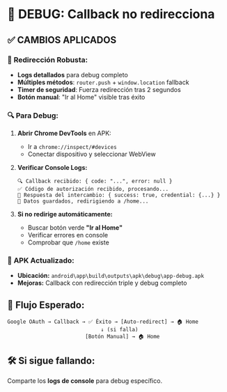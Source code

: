 # 🔧 DEBUG: Callback no redirecciona

## ✅ **CAMBIOS APLICADOS**

### 🚀 **Redirección Robusta:**
- **Logs detallados** para debug completo
- **Múltiples métodos**: `router.push` + `window.location` fallback  
- **Timer de seguridad**: Fuerza redirección tras 2 segundos
- **Botón manual**: "Ir al Home" visible tras éxito

### 🔍 **Para Debug:**

1. **Abrir Chrome DevTools** en APK:
   - Ir a `chrome://inspect/#devices`
   - Conectar dispositivo y seleccionar WebView

2. **Verificar Console Logs:**
   ```
   🔍 Callback recibido: { code: "...", error: null }
   ✅ Código de autorización recibido, procesando...
   🔄 Respuesta del intercambio: { success: true, credential: {...} }
   💾 Datos guardados, redirigiendo a /home...
   ```

3. **Si no redirige automáticamente:**
   - Buscar botón verde **"Ir al Home"**
   - Verificar errores en console
   - Comprobar que `/home` existe

### 📱 **APK Actualizado:**
- **Ubicación:** `android\app\build\outputs\apk\debug\app-debug.apk`
- **Mejoras:** Callback con redirección triple y debug completo

## 🎯 **Flujo Esperado:**
```
Google OAuth → Callback → ✅ Éxito → [Auto-redirect] → 🏠 Home
                              ↓ (si falla)
                         [Botón Manual] → 🏠 Home
```

## 🛠️ **Si sigue fallando:**
Comparte los **logs de console** para debug específico.

